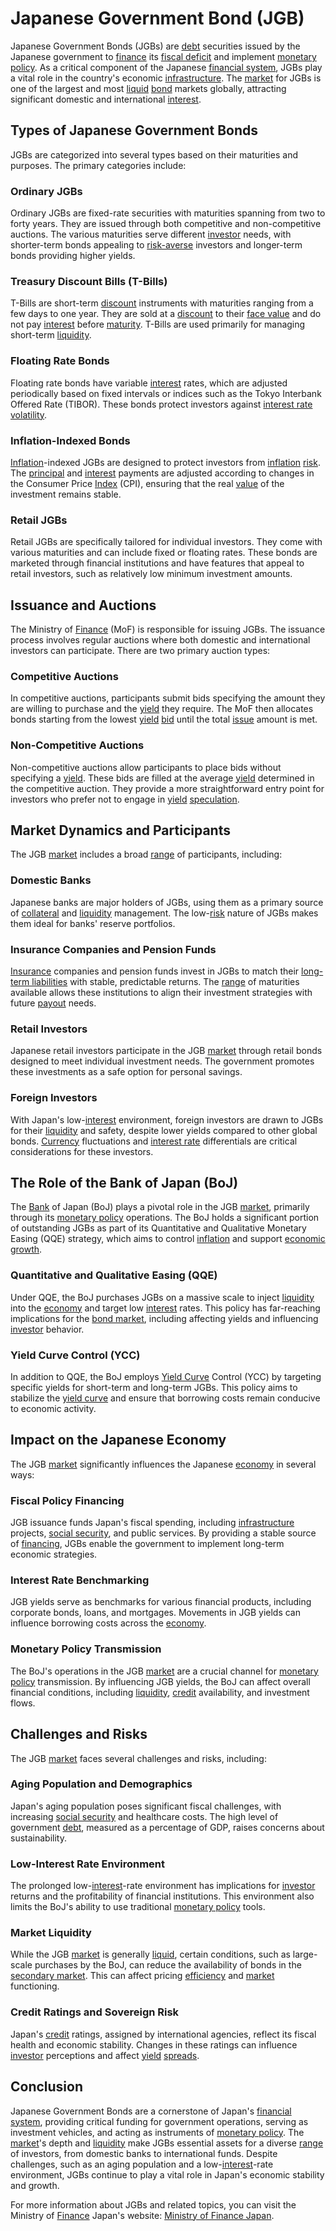 # Japanese Government Bond (JGB)

Japanese Government Bonds (JGBs) are [debt](../d/debt.md) securities issued by the Japanese government to [finance](../f/finance.md) its [fiscal deficit](../f/fiscal_deficit.md) and implement [monetary policy](../m/monetary_policy.md). As a critical component of the Japanese [financial system](../f/financial_system.md), JGBs play a vital role in the country's economic [infrastructure](../i/infrastructure.md). The [market](../m/market.md) for JGBs is one of the largest and most [liquid](../l/liquid.md) [bond](../b/bond.md) markets globally, attracting significant domestic and international [interest](../i/interest.md).

## Types of Japanese Government Bonds
JGBs are categorized into several types based on their maturities and purposes. The primary categories include:

### Ordinary JGBs
Ordinary JGBs are fixed-rate securities with maturities spanning from two to forty years. They are issued through both competitive and non-competitive auctions. The various maturities serve different [investor](../i/investor.md) needs, with shorter-term bonds appealing to [risk-averse](../r/risk-averse.md) investors and longer-term bonds providing higher yields.

### Treasury Discount Bills (T-Bills)
T-Bills are short-term [discount](../d/discount.md) instruments with maturities ranging from a few days to one year. They are sold at a [discount](../d/discount.md) to their [face value](../f/face_value.md) and do not pay [interest](../i/interest.md) before [maturity](../m/maturity.md). T-Bills are used primarily for managing short-term [liquidity](../l/liquidity.md).

### Floating Rate Bonds
Floating rate bonds have variable [interest](../i/interest.md) rates, which are adjusted periodically based on fixed intervals or indices such as the Tokyo Interbank Offered Rate (TIBOR). These bonds protect investors against [interest rate](../i/interest_rate.md) [volatility](../v/volatility.md).

### Inflation-Indexed Bonds
[Inflation](../i/inflation.md)-indexed JGBs are designed to protect investors from [inflation](../i/inflation.md) [risk](../r/risk.md). The [principal](../p/principal.md) and [interest](../i/interest.md) payments are adjusted according to changes in the Consumer Price [Index](../i/index_instrument.md) (CPI), ensuring that the real [value](../v/value.md) of the investment remains stable.

### Retail JGBs
Retail JGBs are specifically tailored for individual investors. They come with various maturities and can include fixed or floating rates. These bonds are marketed through financial institutions and have features that appeal to retail investors, such as relatively low minimum investment amounts.

## Issuance and Auctions
The Ministry of [Finance](../f/finance.md) (MoF) is responsible for issuing JGBs. The issuance process involves regular auctions where both domestic and international investors can participate. There are two primary auction types:

### Competitive Auctions
In competitive auctions, participants submit bids specifying the amount they are willing to purchase and the [yield](../y/yield.md) they require. The MoF then allocates bonds starting from the lowest [yield](../y/yield.md) [bid](../b/bid.md) until the total [issue](../i/issue.md) amount is met.

### Non-Competitive Auctions
Non-competitive auctions allow participants to place bids without specifying a [yield](../y/yield.md). These bids are filled at the average [yield](../y/yield.md) determined in the competitive auction. They provide a more straightforward entry point for investors who prefer not to engage in [yield](../y/yield.md) [speculation](../s/speculation.md).

## Market Dynamics and Participants
The JGB [market](../m/market.md) includes a broad [range](../r/range.md) of participants, including:

### Domestic Banks
Japanese banks are major holders of JGBs, using them as a primary source of [collateral](../c/collateral.md) and [liquidity](../l/liquidity.md) management. The low-[risk](../r/risk.md) nature of JGBs makes them ideal for banks' reserve portfolios.

### Insurance Companies and Pension Funds
[Insurance](../i/insurance.md) companies and pension funds invest in JGBs to match their [long-term liabilities](../l/long-term_liabilities.md) with stable, predictable returns. The [range](../r/range.md) of maturities available allows these institutions to align their investment strategies with future [payout](../p/payout.md) needs.

### Retail Investors
Japanese retail investors participate in the JGB [market](../m/market.md) through retail bonds designed to meet individual investment needs. The government promotes these investments as a safe option for personal savings.

### Foreign Investors
With Japan's low-[interest](../i/interest.md) environment, foreign investors are drawn to JGBs for their [liquidity](../l/liquidity.md) and safety, despite lower yields compared to other global bonds. [Currency](../c/currency.md) fluctuations and [interest rate](../i/interest_rate.md) differentials are critical considerations for these investors.

## The Role of the Bank of Japan (BoJ)
The [Bank](../b/bank.md) of Japan (BoJ) plays a pivotal role in the JGB [market](../m/market.md), primarily through its [monetary policy](../m/monetary_policy.md) operations. The BoJ holds a significant portion of outstanding JGBs as part of its Quantitative and Qualitative Monetary Easing (QQE) strategy, which aims to control [inflation](../i/inflation.md) and support [economic growth](../e/economic_growth.md).

### Quantitative and Qualitative Easing (QQE)
Under QQE, the BoJ purchases JGBs on a massive scale to inject [liquidity](../l/liquidity.md) into the [economy](../e/economy.md) and target low [interest](../i/interest.md) rates. This policy has far-reaching implications for the [bond market](../b/bond_market.md), including affecting yields and influencing [investor](../i/investor.md) behavior.

### Yield Curve Control (YCC)
In addition to QQE, the BoJ employs [Yield Curve](../y/yard.md) Control (YCC) by targeting specific yields for short-term and long-term JGBs. This policy aims to stabilize the [yield curve](../y/yard.md) and ensure that borrowing costs remain conducive to economic activity.

## Impact on the Japanese Economy
The JGB [market](../m/market.md) significantly influences the Japanese [economy](../e/economy.md) in several ways:

### Fiscal Policy Financing
JGB issuance funds Japan's fiscal spending, including [infrastructure](../i/infrastructure.md) projects, [social security](../s/social_security.md), and public services. By providing a stable source of [financing](../f/financing.md), JGBs enable the government to implement long-term economic strategies.

### Interest Rate Benchmarking
JGB yields serve as benchmarks for various financial products, including corporate bonds, loans, and mortgages. Movements in JGB yields can influence borrowing costs across the [economy](../e/economy.md).

### Monetary Policy Transmission
The BoJ's operations in the JGB [market](../m/market.md) are a crucial channel for [monetary policy](../m/monetary_policy.md) transmission. By influencing JGB yields, the BoJ can affect overall financial conditions, including [liquidity](../l/liquidity.md), [credit](../c/credit.md) availability, and investment flows.

## Challenges and Risks
The JGB [market](../m/market.md) faces several challenges and risks, including:

### Aging Population and Demographics
Japan's aging population poses significant fiscal challenges, with increasing [social security](../s/social_security.md) and healthcare costs. The high level of government [debt](../d/debt.md), measured as a percentage of GDP, raises concerns about sustainability.

### Low-Interest Rate Environment
The prolonged low-[interest](../i/interest.md)-rate environment has implications for [investor](../i/investor.md) returns and the profitability of financial institutions. This environment also limits the BoJ's ability to use traditional [monetary policy](../m/monetary_policy.md) tools.

### Market Liquidity
While the JGB [market](../m/market.md) is generally [liquid](../l/liquid.md), certain conditions, such as large-scale purchases by the BoJ, can reduce the availability of bonds in the [secondary market](../s/secondary_market.md). This can affect pricing [efficiency](../e/efficiency.md) and [market](../m/market.md) functioning.

### Credit Ratings and Sovereign Risk
Japan's [credit](../c/credit.md) ratings, assigned by international agencies, reflect its fiscal health and economic stability. Changes in these ratings can influence [investor](../i/investor.md) perceptions and affect [yield](../y/yield.md) [spreads](../s/spreads.md).

## Conclusion
Japanese Government Bonds are a cornerstone of Japan's [financial system](../f/financial_system.md), providing critical funding for government operations, serving as investment vehicles, and acting as instruments of [monetary policy](../m/monetary_policy.md). The [market](../m/market.md)'s depth and [liquidity](../l/liquidity.md) make JGBs essential assets for a diverse [range](../r/range.md) of investors, from domestic banks to international funds. Despite challenges, such as an aging population and a low-[interest](../i/interest.md)-rate environment, JGBs continue to play a vital role in Japan's economic stability and growth.

For more information about JGBs and related topics, you can visit the Ministry of [Finance](../f/finance.md) Japan's website: [Ministry of Finance Japan](https://www.mof.go.jp/english/).